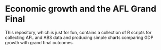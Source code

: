 # Economic growth and the AFL Grand Final

This repository, which is just for fun, contains a collection of R scripts for collecting AFL and ABS data and producing simple charts 
comparing GDP growth with grand final outcomes.


